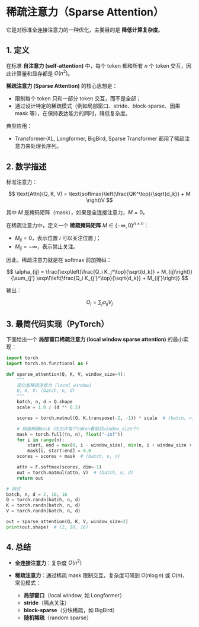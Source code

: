 # 稀疏注意力（Sparse Attention）
它是对标准全连接注意力的一种优化，主要目的是 **降低计算复杂度**。  


## 1. 定义

在标准 **自注意力 (self-attention)** 中，每个 token 都和所有 $n$ 个 token 交互，因此计算量和显存都是 $O(n^2)$。

**稀疏注意力 (Sparse Attention)** 的核心思想是：

* 限制每个 token 只和一部分 token 交互，而不是全部；
* 通过设计特定的稀疏模式（例如局部窗口、stride、block-sparse、因果mask 等），在保持表达能力的同时，降低复杂度。

典型应用：

* Transformer-XL, Longformer, BigBird, Sparse Transformer 都用了稀疏注意力来处理长序列。



## 2. 数学描述

标准注意力：

$$
\text{Attn}(Q, K, V) = \text{softmax}\left(\frac{QK^\top}{\sqrt{d_k}} + M \right)V
$$

其中 $M$ 是掩码矩阵（mask），如果是全连接注意力，$M=0$。

在稀疏注意力中，定义一个 **稀疏掩码矩阵** $M \in \{-\infty, 0\}^{n \times n}$：

* $M_{ij} = 0$，表示位置 $i$ 可以关注位置 $j$；
* $M_{ij} = -\infty$，表示禁止关注。

因此，稀疏注意力就是在 softmax 前加掩码：

$$
\alpha_{ij} = \frac{\exp\left(\frac{Q_i K_j^\top}{\sqrt{d_k}} + M_{ij}\right)}{\sum_{j'} \exp\!\left(\frac{Q_i K_{j'}^\top}{\sqrt{d_k}} + M_{ij'}\right)}
$$

输出：

$$
O_i = \sum_{j} \alpha_{ij} V_j
$$



## 3. 最简代码实现（PyTorch）

下面给出一个 **局部窗口稀疏注意力 (local window sparse attention)** 的最小实现：

```python
import torch
import torch.nn.functional as F

def sparse_attention(Q, K, V, window_size=4):
    """
    简化版稀疏注意力 (local window)
    Q, K, V: (batch, n, d)
    """
    batch, n, d = Q.shape
    scale = 1.0 / (d ** 0.5)

    scores = torch.matmul(Q, K.transpose(-2, -1)) * scale  # (batch, n, n)

    # 构造稀疏mask（仅允许每个token看前后window_size个）
    mask = torch.full((n, n), float("-inf"))
    for i in range(n):
        start, end = max(0, i - window_size), min(n, i + window_size + 1)
        mask[i, start:end] = 0.0
    scores = scores + mask  # (batch, n, n)

    attn = F.softmax(scores, dim=-1)
    out = torch.matmul(attn, V)  # (batch, n, d)
    return out

# 测试
batch, n, d = 2, 10, 16
Q = torch.randn(batch, n, d)
K = torch.randn(batch, n, d)
V = torch.randn(batch, n, d)

out = sparse_attention(Q, K, V, window_size=2)
print(out.shape)  # (2, 10, 16)
```



## 4. 总结

* **全连接注意力**：复杂度 $O(n^2)$
* **稀疏注意力**：通过稀疏 mask 限制交互，复杂度可降到 $O(n \log n)$ 或 $O(n)$，常见模式：

  * **局部窗口**（local window, 如 Longformer）
  * **stride**（隔点关注）
  * **block-sparse**（分块稀疏，如 BigBird）
  * **随机稀疏**（random sparse）


